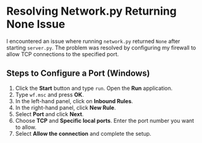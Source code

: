 # Resolving Network.py Returning None Issue

I encountered an issue where running `network.py` returned `None` after starting `server.py`. The problem was resolved by configuring my firewall to allow TCP connections to the specified port.

## Steps to Configure a Port (Windows)

1. Click the **Start** button and type `run`. Open the **Run** application.
2. Type `wf.msc` and press **OK**.
3. In the left-hand panel, click on **Inbound Rules**.
4. In the right-hand panel, click **New Rule**.
5. Select **Port** and click **Next**.
6. Choose **TCP** and **Specific local ports**. Enter the port number you want to allow.
7. Select **Allow the connection** and complete the setup.